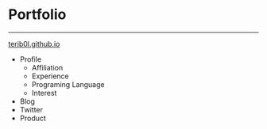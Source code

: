 # Portfolio
---
[terib0l.github.io](https://terib0l.github.io)

- Profile
	* Affiliation
	* Experience
	* Programing Language
	* Interest
- Blog
- Twitter
- Product
